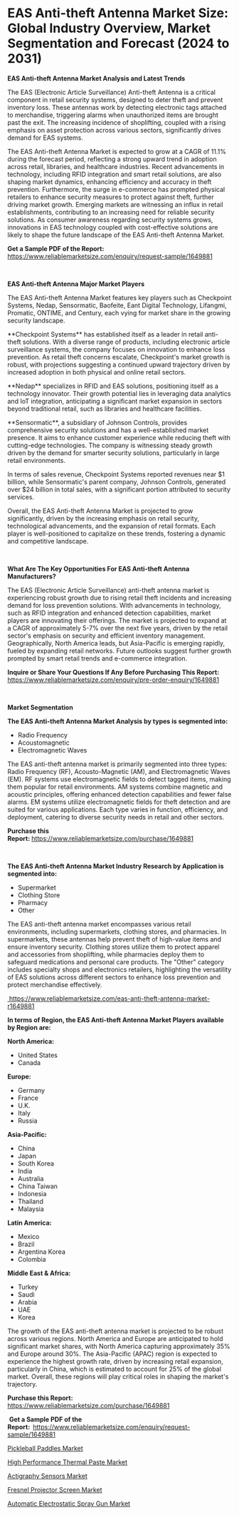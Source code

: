 <p><h1>EAS Anti-theft Antenna Market Size: Global Industry Overview, Market Segmentation and Forecast (2024 to 2031)</h1></p><p><strong>EAS Anti-theft Antenna Market Analysis and Latest Trends</strong></p>
<p><p>The EAS (Electronic Article Surveillance) Anti-theft Antenna is a critical component in retail security systems, designed to deter theft and prevent inventory loss. These antennas work by detecting electronic tags attached to merchandise, triggering alarms when unauthorized items are brought past the exit. The increasing incidence of shoplifting, coupled with a rising emphasis on asset protection across various sectors, significantly drives demand for EAS systems.</p><p>The EAS Anti-theft Antenna Market is expected to grow at a CAGR of 11.1% during the forecast period, reflecting a strong upward trend in adoption across retail, libraries, and healthcare industries. Recent advancements in technology, including RFID integration and smart retail solutions, are also shaping market dynamics, enhancing efficiency and accuracy in theft prevention. Furthermore, the surge in e-commerce has prompted physical retailers to enhance security measures to protect against theft, further driving market growth. Emerging markets are witnessing an influx in retail establishments, contributing to an increasing need for reliable security solutions. As consumer awareness regarding security systems grows, innovations in EAS technology coupled with cost-effective solutions are likely to shape the future landscape of the EAS Anti-theft Antenna Market.</p></p>
<p><strong>Get a Sample PDF of the Report:&nbsp;</strong> <a href="https://www.reliablemarketsize.com/enquiry/request-sample/1649881?utm_campaign=1170&utm_medium=2&utm_source=Github&utm_content=ia&utm_term=25092024&utm_id=eas-anti-theft-antenna">https://www.reliablemarketsize.com/enquiry/request-sample/1649881</a></p>
<p>&nbsp;</p>
<p><strong>EAS Anti-theft Antenna Major Market Players</strong></p>
<p><p>The EAS Anti-theft Antenna Market features key players such as Checkpoint Systems, Nedap, Sensormatic, Baofeite, Eant Digital Technology, Lifangmi, Promatic, ONTIME, and Century, each vying for market share in the growing security landscape. </p><p>**Checkpoint Systems** has established itself as a leader in retail anti-theft solutions. With a diverse range of products, including electronic article surveillance systems, the company focuses on innovation to enhance loss prevention. As retail theft concerns escalate, Checkpoint's market growth is robust, with projections suggesting a continued upward trajectory driven by increased adoption in both physical and online retail sectors.</p><p>**Nedap** specializes in RFID and EAS solutions, positioning itself as a technology innovator. Their growth potential lies in leveraging data analytics and IoT integration, anticipating a significant market expansion in sectors beyond traditional retail, such as libraries and healthcare facilities. </p><p>**Sensormatic**, a subsidiary of Johnson Controls, provides comprehensive security solutions and has a well-established market presence. It aims to enhance customer experience while reducing theft with cutting-edge technologies. The company is witnessing steady growth driven by the demand for smarter security solutions, particularly in large retail environments.</p><p>In terms of sales revenue, Checkpoint Systems reported revenues near $1 billion, while Sensormatic's parent company, Johnson Controls, generated over $24 billion in total sales, with a significant portion attributed to security services. </p><p>Overall, the EAS Anti-theft Antenna Market is projected to grow significantly, driven by the increasing emphasis on retail security, technological advancements, and the expansion of retail formats. Each player is well-positioned to capitalize on these trends, fostering a dynamic and competitive landscape.</p></p>
<p>&nbsp;</p>
<p><strong>What Are The Key Opportunities For EAS Anti-theft Antenna Manufacturers?</strong></p>
<p><p>The EAS (Electronic Article Surveillance) anti-theft antenna market is experiencing robust growth due to rising retail theft incidents and increasing demand for loss prevention solutions. With advancements in technology, such as RFID integration and enhanced detection capabilities, market players are innovating their offerings. The market is projected to expand at a CAGR of approximately 5-7% over the next five years, driven by the retail sector's emphasis on security and efficient inventory management. Geographically, North America leads, but Asia-Pacific is emerging rapidly, fueled by expanding retail networks. Future outlooks suggest further growth prompted by smart retail trends and e-commerce integration.</p></p>
<p><strong>Inquire or Share Your Questions If Any Before Purchasing This Report:</strong> <a href="https://www.reliablemarketsize.com/enquiry/pre-order-enquiry/1649881?utm_campaign=1170&utm_medium=2&utm_source=Github&utm_content=ia&utm_term=25092024&utm_id=eas-anti-theft-antenna">https://www.reliablemarketsize.com/enquiry/pre-order-enquiry/1649881</a></p>
<p>&nbsp;</p>
<p><strong>Market Segmentation</strong></p>
<p><strong>The EAS Anti-theft Antenna Market Analysis by types is segmented into:</strong></p>
<p><ul><li>Radio Frequency</li><li>Acoustomagnetic</li><li>Electromagnetic Waves</li></ul></p>
<p><p>The EAS anti-theft antenna market is primarily segmented into three types: Radio Frequency (RF), Acousto-Magnetic (AM), and Electromagnetic Waves (EM). RF systems use electromagnetic fields to detect tagged items, making them popular for retail environments. AM systems combine magnetic and acoustic principles, offering enhanced detection capabilities and fewer false alarms. EM systems utilize electromagnetic fields for theft detection and are suited for various applications. Each type varies in function, efficiency, and deployment, catering to diverse security needs in retail and other sectors.</p></p>
<p><strong>Purchase this Report:&nbsp;</strong><a href="https://www.reliablemarketsize.com/purchase/1649881?utm_campaign=1170&utm_medium=2&utm_source=Github&utm_content=ia&utm_term=25092024&utm_id=eas-anti-theft-antenna">https://www.reliablemarketsize.com/purchase/1649881</a></p>
<p>&nbsp;</p>
<p><strong>The EAS Anti-theft Antenna Market Industry Research by Application is segmented into:</strong></p>
<p><ul><li>Supermarket</li><li>Clothing Store</li><li>Pharmacy</li><li>Other</li></ul></p>
<p><p>The EAS anti-theft antenna market encompasses various retail environments, including supermarkets, clothing stores, and pharmacies. In supermarkets, these antennas help prevent theft of high-value items and ensure inventory security. Clothing stores utilize them to protect apparel and accessories from shoplifting, while pharmacies deploy them to safeguard medications and personal care products. The "Other" category includes specialty shops and electronics retailers, highlighting the versatility of EAS solutions across different sectors to enhance loss prevention and protect merchandise effectively.</p></p>
<p><a href="https://www.reliablemarketsize.com/eas-anti-theft-antenna-market-r1649881?utm_campaign=1170&utm_medium=2&utm_source=Github&utm_content=ia&utm_term=25092024&utm_id=eas-anti-theft-antenna">&nbsp;https://www.reliablemarketsize.com/eas-anti-theft-antenna-market-r1649881</a></p>
<p><strong>In terms of Region, the EAS Anti-theft Antenna Market Players available by Region are:</strong></p>
<p>
    <p> <strong> North America: </strong>
        <ul>
            <li>United States</li>
            <li>Canada</li>
        </ul>
        </p> 
    <p> <strong> Europe: </strong>
        <ul>
            <li>Germany</li>
            <li>France</li>
            <li>U.K.</li>
            <li>Italy</li>
            <li>Russia</li>
        </ul>
        </p> 
    <p> <strong> Asia-Pacific: </strong>
        <ul>
            <li>China</li>
            <li>Japan</li>
            <li>South Korea</li>
            <li>India</li>
            <li>Australia</li>
            <li>China Taiwan</li>
            <li>Indonesia</li>
            <li>Thailand</li>
            <li>Malaysia</li>
        </ul>
        </p> 
    <p> <strong> Latin America: </strong>
        <ul>
            <li>Mexico</li>
            <li>Brazil</li>
            <li>Argentina Korea</li>
            <li>Colombia</li>
        </ul>
        </p> 
    <p> <strong> Middle East & Africa: </strong>
        <ul>
            <li>Turkey</li>
            <li>Saudi</li>
            <li>Arabia</li>
            <li>UAE</li>
            <li>Korea</li>
        </ul>
    </p>
    </p>
<p><p>The growth of the EAS anti-theft antenna market is projected to be robust across various regions. North America and Europe are anticipated to hold significant market shares, with North America capturing approximately 35% and Europe around 30%. The Asia-Pacific (APAC) region is expected to experience the highest growth rate, driven by increasing retail expansion, particularly in China, which is estimated to account for 25% of the global market. Overall, these regions will play critical roles in shaping the market's trajectory.</p></p>
<p><strong>Purchase this Report: </strong><a href="https://www.reliablemarketsize.com/purchase/1649881?utm_campaign=1170&utm_medium=2&utm_source=Github&utm_content=ia&utm_term=25092024&utm_id=eas-anti-theft-antenna">https://www.reliablemarketsize.com/purchase/1649881</a></p>
<p>&nbsp;<strong>Get a Sample PDF of the Report:&nbsp;&nbsp;</strong><a href="https://www.reliablemarketsize.com/enquiry/request-sample/1649881?utm_campaign=1170&utm_medium=2&utm_source=Github&utm_content=ia&utm_term=25092024&utm_id=eas-anti-theft-antenna">https://www.reliablemarketsize.com/enquiry/request-sample/1649881</a></p>
<p><strong></strong></p>
<p><p><a href="https://issuu.com/reportprime-2/docs/pickleball-paddles-market-size-2030_4fa5d5766e7395?utm_campaign=1170&utm_medium=2&utm_source=Github&utm_content=ia&utm_term=25092024&utm_id=eas-anti-theft-antenna">Pickleball Paddles Market</a></p><p><a href="https://www.linkedin.com/pulse/comprehensive-analysis-global-high-performance-thermal-ykkxc?trackingId=N4bAl4GuT2y0JLoq8LIKJQ%3D%3D&utm_campaign=1170&utm_medium=2&utm_source=Github&utm_content=ia&utm_term=25092024&utm_id=eas-anti-theft-antenna">High Performance Thermal Paste Market</a></p><p><a href="https://issuu.com/reportprime-2/docs/actigraphy-sensors-market-size-2030_f7d573b60254f9?utm_campaign=1170&utm_medium=2&utm_source=Github&utm_content=ia&utm_term=25092024&utm_id=eas-anti-theft-antenna">Actigraphy Sensors Market</a></p><p><a href="https://www.linkedin.com/pulse/market-leaders-laggards-global-fresnel-projector-screen-pzzne?trackingId=%2BHUf6ZFVRDKpe6ES21hWAQ%3D%3D&utm_campaign=1170&utm_medium=2&utm_source=Github&utm_content=ia&utm_term=25092024&utm_id=eas-anti-theft-antenna">Fresnel Projector Screen Market</a></p><p><a href="https://www.linkedin.com/pulse/future-trends-global-automatic-electrostatic-spray-gun-market-lga7f?trackingId=mzqJlVbhRx6I1X9r9h%2B3lA%3D%3D&utm_campaign=1170&utm_medium=2&utm_source=Github&utm_content=ia&utm_term=25092024&utm_id=eas-anti-theft-antenna">Automatic Electrostatic Spray Gun Market</a></p></p>